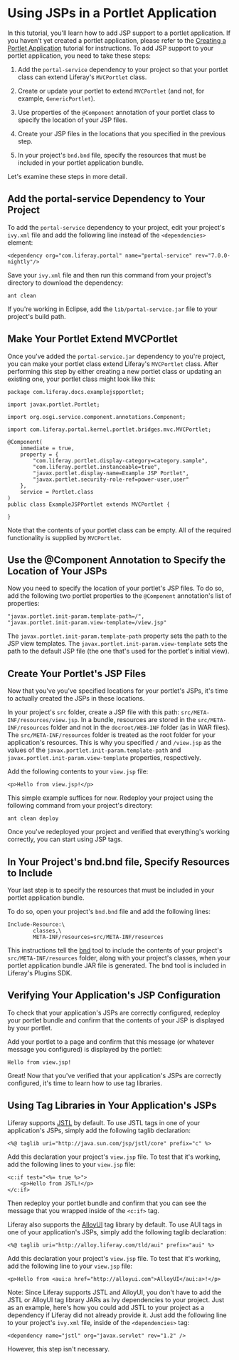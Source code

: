 # Using JSPs in a Portlet Application

In this tutorial, you'll learn how to add JSP support to a portlet application.
If you haven't yet created a portlet application, please refer to the
[Creating a Portlet Application]() tutorial for instructions. To add JSP support
to your portlet application, you need to take these steps:

1. Add the `portal-service` dependency to your project so that your portlet
   class can extend Liferay's `MVCPortlet` class.

2. Create or update your portlet to extend `MVCPortlet` (and not, for example,
   `GenericPortlet`).

3. Use properties of the `@Component` annotation of your portlet class to
   specify the location of your JSP files.

4. Create your JSP files in the locations that you specified in the previous
   step.

5. In your project's `bnd.bnd` file, specify the resources that must be included
   in your portlet application bundle.

Let's examine these steps in more detail.

## Add the portal-service Dependency to Your Project

To add the `portal-service` dependency to your project, edit your project's
`ivy.xml` file and add the following line instead of the `<dependencies>`
element:

    <dependency org="com.liferay.portal" name="portal-service" rev="7.0.0-nightly"/>

Save your `ivy.xml` file and then run this command from your project's directory
to download the dependency:

    ant clean

If you're working in Eclipse, add the `lib/portal-service.jar` file to your
project's build path.

## Make Your Portlet Extend MVCPortlet

Once you've added the `portal-service.jar` dependency to you're project, you can
make your portlet class extend Liferay's `MVCPortlet` class. After performing
this step by either creating a new portlet class or updating an existing one,
your portlet class might look like this:

    package com.liferay.docs.examplejspportlet;

    import javax.portlet.Portlet;

    import org.osgi.service.component.annotations.Component;

    import com.liferay.portal.kernel.portlet.bridges.mvc.MVCPortlet;

    @Component(
        immediate = true,
        property = {
            "com.liferay.portlet.display-category=category.sample",
            "com.liferay.portlet.instanceable=true",
            "javax.portlet.display-name=Example JSP Portlet",
            "javax.portlet.security-role-ref=power-user,user"
        },
        service = Portlet.class
    )
    public class ExampleJSPPortlet extends MVCPortlet {
            
    }

Note that the contents of your portlet class can be empty. All of the required
functionality is supplied by `MVCPortlet`.

## Use the @Component Annotation to Specify the Location of Your JSPs

Now you need to specify the location of your portlet's JSP files. To do so, add
the following two portlet properties to the `@Component` annotation's list of
properties:

    "javax.portlet.init-param.template-path=/",
    "javax.portlet.init-param.view-template=/view.jsp"

The `javax.portlet.init-param.template-path` property sets the path to the JSP
view templates. The `javax.portlet.init-param.view-template` sets the path to
the default JSP file (the one that's used for the portlet's initial view).

## Create Your Portlet's JSP Files

Now that you've you've specified locations for your portlet's JSPs, it's time to
actually created the JSPs in these locations.

In your project's `src` folder, create a JSP file with this path:
`src/META-INF/resources/view.jsp`. In a bundle, resources are stored in the
`src/META-INF/resources` folder and not in the `docroot/WEB-INF` folder (as in
WAR files). The `src/META-INF/resources` folder is treated as the root folder
for your application's resources. This is why you specified `/` and `/view.jsp`
as the values of the `javax.portlet.init-param.template-path` and
`javax.portlet.init-param.view-template` properties, respectively.

Add the following contents to your `view.jsp` file:

    <p>Hello from view.jsp!</p>

This simple example suffices for now. Redeploy your project using the following
command from your project's directory:

    ant clean deploy

Once you've redeployed your project and verified that everything's working
correctly, you can start using JSP tags.

## In Your Project's bnd.bnd file, Specify Resources to Include

Your last step is to specify the resources that must be included in your portlet
application bundle.

To do so, open your project's `bnd.bnd` file and add the following lines:

    Include-Resource:\
            classes,\
            META-INF/resources=src/META-INF/resources

This instructions tell the [bnd](http://www.aqute.biz/Bnd/Bnd) tool to include
the contents of your project's `src/META-INF/resources` folder, along with your
project's classes, when your portlet application bundle JAR file is generated.
The bnd tool is included in Liferay's Plugins SDK.

## Verifying Your Application's JSP Configuration

To check that your application's JSPs are correctly configured, redeploy your
portlet bundle and confirm that the contents of your JSP is displayed by your
portlet.

Add your portlet to a page and confirm that this message (or whatever message
you configured) is displayed by the portlet:

    Hello from view.jsp!

Great! Now that you've verified that your application's JSPs are correctly
configured, it's time to learn how to use tag libraries.

## Using Tag Libraries in Your Application's JSPs

Liferay supports [JSTL](https://jstl.java.net) by default. To use JSTL tags in
one of your application's JSPs, simply add the following taglib declaration:

    <%@ taglib uri="http://java.sun.com/jsp/jstl/core" prefix="c" %>

Add this declaration your project's `view.jsp` file. To test that it's working,
add the following lines to your `view.jsp` file:

    <c:if test="<%= true %>">
        <p>Hello from JSTL!</p>
    </c:if>

Then redeploy your portlet bundle and confirm that you can see the message that
you wrapped inside of the `<c:if>` tag.

Liferay also supports the [AlloyUI](http://alloyui.com/) tag library by default.
To use AUI tags in one of your application's JSPs, simply add the following
taglib declaration:

    <%@ taglib uri="http://alloy.liferay.com/tld/aui" prefix="aui" %>

Add this declaration your project's `view.jsp` file. To test that it's working,
add the following line to your `view.jsp` file:

    <p>Hello from <aui:a href="http://alloyui.com">AlloyUI</aui:a>!</p>

Note: Since Liferay supports JSTL and AlloyUI, you don't have to add the JSTL or
AlloyUI tag library JARs as Ivy dependencies to your project. Just as an
example, here's how you could add JSTL to your project as a dependency if
Liferay did not already provide it. Just add the following line to your
project's `ivy.xml` file, inside of the `<dependencies>` tag:

    <dependency name="jstl" org="javax.servlet" rev="1.2" />

However, this step isn't necessary.
